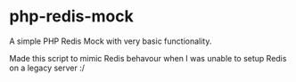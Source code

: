# php-redis-mock
A simple PHP Redis Mock with very basic functionality.

Made this script to mimic Redis behavour when I was unable to setup Redis on a legacy server :/
